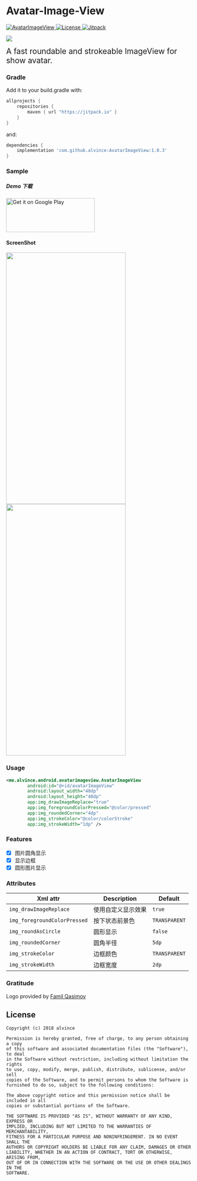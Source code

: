 Avatar-Image-View
===

<p>
<a href="https://github.com/alvince/AvatarImageView">
    <img src="https://img.shields.io/badge/AvatarImageView-1.0.3-green.svg" alt="AvatarImageView" />
</a>
<a href="https://opensource.org/licenses/MIT">
    <img src="https://img.shields.io/badge/License-MIT-red.svg" alt="License" />
</a>
<a href="https://jitpack.io/#alvince/AvatarImageView">
    <img src="https://jitpack.io/v/alvince/AvatarImageView.svg" alt="Jitpack" />
</a>
</p>

![](Logo/Logotype_h.svg)

<font style="font-size:1.5em">A fast roundable and strokeable ImageView for show avatar.</font>

### Gradle

Add it to your build.gradle with:

```gradle
allprojects {
    repositories {
        maven { url "https://jitpack.io" }
    }
}
```

and:

```gradle
dependencies {
    implementation 'com.github.alvince:AvatarImageView:1.0.3'
}
```

### Sample

##### Demo 下载
<a href='https://play.google.com/store/apps/details?id=me.alvince.sample.avatarimageview&pcampaignid=MKT-Other-global-all-co-prtnr-py-PartBadge-Mar2515-1'>
    <img alt='Get it on Google Play' src='https://play.google.com/intl/en_us/badges/images/generic/en_badge_web_generic.png' width="240" height="92" />
</a>

#### ScreenShot

<div>
    <img src="art/avatar_demo.png" width="324" height="681" />
    <img src="art/avatar_demo_params.png" width="324" height="681" />
<div>

### Usage

```xml
<me.alvince.android.avatarimageview.AvatarImageView
        android:id="@+id/avatarImageView"
        android:layout_width="48dp"
        android:layout_height="48dp"
        app:img_drawImageReplace="true"
        app:img_foregroundColorPressed="@color/pressed"
        app:img_roundedCorner="4dp"
        app:img_strokeColor="@color/colorStroke"
        app:img_strokeWidth="1dp" />
```

### Features

- [x] 图片圆角显示
- [x] 显示边框
- [x] 圆形图片显示

### Attributes

| Xml attr                     | Description        | Default       |
| ---------------------------- | ------------------ | ------------- |
| `img_drawImageReplace`       | 使用自定义显示效果 | `true`        |
| `img_foregroundColorPressed` | 按下状态前景色     | `TRANSPARENT` |
| `img_roundAsCircle`          | 圆形显示           | `false`       |
| `img_roundedCorner`          | 圆角半径           | `5dp`         |
| `img_strokeColor`            | 边框颜色           | `TRANSPARENT` |
| `img_strokeWidth`            | 边框宽度           | `2dp`         |

### Gratitude

Logo provided by [Famil Qasimov](https://github.com/familqasimov)


License
---

```
Copyright (c) 2018 alvince

Permission is hereby granted, free of charge, to any person obtaining a copy
of this software and associated documentation files (the "Software"), to deal
in the Software without restriction, including without limitation the rights
to use, copy, modify, merge, publish, distribute, sublicense, and/or sell
copies of the Software, and to permit persons to whom the Software is
furnished to do so, subject to the following conditions:

The above copyright notice and this permission notice shall be included in all
copies or substantial portions of the Software.

THE SOFTWARE IS PROVIDED "AS IS", WITHOUT WARRANTY OF ANY KIND, EXPRESS OR
IMPLIED, INCLUDING BUT NOT LIMITED TO THE WARRANTIES OF MERCHANTABILITY,
FITNESS FOR A PARTICULAR PURPOSE AND NONINFRINGEMENT. IN NO EVENT SHALL THE
AUTHORS OR COPYRIGHT HOLDERS BE LIABLE FOR ANY CLAIM, DAMAGES OR OTHER
LIABILITY, WHETHER IN AN ACTION OF CONTRACT, TORT OR OTHERWISE, ARISING FROM,
OUT OF OR IN CONNECTION WITH THE SOFTWARE OR THE USE OR OTHER DEALINGS IN THE
SOFTWARE.
```
